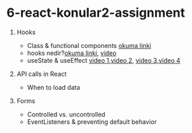 # 6-react-konular2-assignment


1. Hooks
   - Class & functional components
   [okuma linki](https://medium.com/frontend-development-with-js/class-component-function-component-hooks-37140f07e9f9)
   - hooks nedir?[okuma linki](https://bylge.com/p/react-hooks-nedir-ve-neden-kullaniyoruz-5ea8d7995ebbb40008db096b), [video](https://www.youtube.com/watch?v=6jUG9Xgr4Kw&ab_channel=SpagettiCode) 
   - useState & useEffect [video 1](https://www.youtube.com/watch?v=5JgXDB9V0h0&list=PLXRxVej0t57ZfVutPXqJRCp07CCcemCEf&index=1),[video 2](https://www.youtube.com/watch?v=XIJL0r7I3kk&list=PLXRxVej0t57ZfVutPXqJRCp07CCcemCEf&index=2&ab_channel=Ali%C3%96zkan), [video 3](https://www.youtube.com/watch?v=Z1Dl1cYFsZE&list=PLXRxVej0t57ZfVutPXqJRCp07CCcemCEf&index=3&ab_channel=Ali%C3%96zkan),[video 4](https://www.youtube.com/watch?v=7O9qQzkqbhI&list=PLXRxVej0t57ZfVutPXqJRCp07CCcemCEf&index=4&ab_channel=Ali%C3%96zkan)
2. API calls in React
   - When to load data
3. Forms

   - Controlled vs. uncontrolled
   - EventListeners & preventing default behavior
